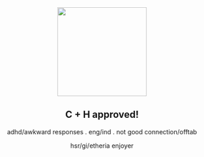 <div align="center">
<img src="https://i.pinimg.com/736x/5d/b4/60/5db4603205cd82e627d9f0d5f39bd2b1.jpg" height="200"
  </div>

## C + H approved! 
 adhd/awkward responses . 
 eng/ind . not good connection/offtab

 hsr/gi/etheria enjoyer
 
